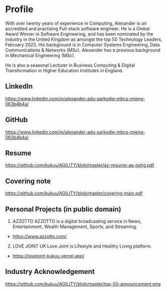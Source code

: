 # Profile
With over twenty years of experience in Computing, Alexander is an accredited and practising Full-stack software engineer. He is a Global Award Winner in Software Engineering, and has been nominated by the industry in the United Kingdom as amongst the top 50 Technology Leaders, February 2023. His background is in Computer Systems Engineering, Data Communications & Networks (MSc). Alexander has a previous background in Mechanical Engineering (MSc).

He is also a seasonal Lecturer in Business Computing & Digital Transformation in Higher Education Institutes in England.

## LinkedIn 
  https://www.linkedin.com/in/alexander-adu-sarkodie-mbcs-mieng-063b4b4a/
  
## GitHub 
  https://www.linkedin.com/in/alexander-adu-sarkodie-mbcs-mieng-063b4b4a/

## Resume 
  https://github.com/kukuu/AGILITY/blob/master/az-resume-aa-pshg.pdf

## Covering note   
 https://github.com/kukuu/AGILITY/blob/master/covering-main.pdf
  
## Personal Projects (in public domain)
  1. AZZOTTO
  AZZOTTO is a digital broadcasting service in News, Entertainment, Wealth Management, Sports, and Streaming. 
  - https://www.azzotto.com/
  
  2. LOVE JOINT UK
  Love Joint is Lifestyle and Healthy Living platform.
  - https://lovejoint-kukuu.vercel.app/

## Industry Acknowledgement
https://github.com/kukuu/AGILITY/blob/master/top-50-announcement.png



